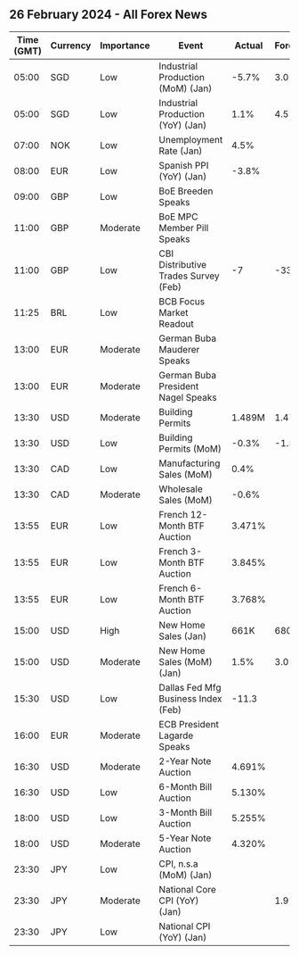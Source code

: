 ## 26 February 2024 - All Forex News

| Time (GMT) | Currency | Importance | Event | Actual | Forecast | Previous |
|------|----------|------------|-------|--------|----------|----------|
| 05:00 | SGD | Low | Industrial Production (MoM) (Jan) | -5.7% | 3.0% | -1.3% |
| 05:00 | SGD | Low | Industrial Production (YoY) (Jan) | 1.1% | 4.5% | -2.4% |
| 07:00 | NOK | Low | Unemployment Rate (Jan) | 4.5% |  | 3.5% |
| 08:00 | EUR | Low | Spanish PPI (YoY) (Jan) | -3.8% |  | -6.3% |
| 09:00 | GBP | Low | BoE Breeden Speaks |  |  |  |
| 11:00 | GBP | Moderate | BoE MPC Member Pill Speaks |  |  |  |
| 11:00 | GBP | Low | CBI Distributive Trades Survey (Feb) | -7 | -33 | -50 |
| 11:25 | BRL | Low | BCB Focus Market Readout |  |  |  |
| 13:00 | EUR | Moderate | German Buba Mauderer Speaks |  |  |  |
| 13:00 | EUR | Moderate | German Buba President Nagel Speaks |  |  |  |
| 13:30 | USD | Moderate | Building Permits | 1.489M | 1.470M | 1.493M |
| 13:30 | USD | Low | Building Permits (MoM) | -0.3% | -1.5% | 1.8% |
| 13:30 | CAD | Low | Manufacturing Sales (MoM) | 0.4% |  | -0.7% |
| 13:30 | CAD | Moderate | Wholesale Sales (MoM) | -0.6% |  | 0.3% |
| 13:55 | EUR | Low | French 12-Month BTF Auction | 3.471% |  | 3.477% |
| 13:55 | EUR | Low | French 3-Month BTF Auction | 3.845% |  | 3.838% |
| 13:55 | EUR | Low | French 6-Month BTF Auction | 3.768% |  | 3.746% |
| 15:00 | USD | High | New Home Sales (Jan) | 661K | 680K | 651K |
| 15:00 | USD | Moderate | New Home Sales (MoM) (Jan) | 1.5% | 3.0% | 7.2% |
| 15:30 | USD | Low | Dallas Fed Mfg Business Index (Feb) | -11.3 |  | -27.4 |
| 16:00 | EUR | Moderate | ECB President Lagarde Speaks |  |  |  |
| 16:30 | USD | Moderate | 2-Year Note Auction | 4.691% |  | 4.365% |
| 16:30 | USD | Low | 6-Month Bill Auction | 5.130% |  | 5.100% |
| 18:00 | USD | Low | 3-Month Bill Auction | 5.255% |  | 5.230% |
| 18:00 | USD | Moderate | 5-Year Note Auction | 4.320% |  | 4.055% |
| 23:30 | JPY | Low | CPI, n.s.a (MoM) (Jan) |  |  | -0.1% |
| 23:30 | JPY | Moderate | National Core CPI (YoY) (Jan) |  | 1.9% | 2.3% |
| 23:30 | JPY | Low | National CPI (YoY) (Jan) |  |  | 2.6% |
